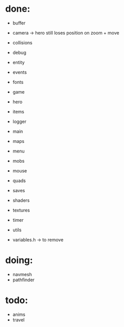 
# done:
- buffer
- camera -> hero still loses position on zoom + move
- collisions
- debug
- entity
- events
- fonts
- game
- hero
- items
- logger
- main
- maps
- menu
- mobs
- mouse
- quads 
- saves
- shaders
- textures
- timer
- utils

- variables.h -> to remove

# doing:
- navmesh
- pathfinder

# todo:
- anims
- travel
